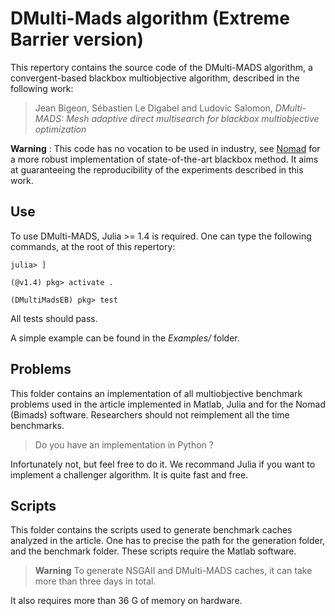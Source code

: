 # DMulti-Mads algorithm (Extreme Barrier version)

This repertory contains the source code of the DMulti-MADS algorithm, a convergent-based blackbox multiobjective algorithm, described in the following work:

> Jean Bigeon, Sébastien Le Digabel and Ludovic Salomon, *DMulti-MADS: Mesh adaptive direct multisearch for blackbox multiobjective optimization*

**Warning** : This code has no vocation to be used in industry, see [Nomad](https://www.gerad.ca/nomad) for a more robust implementation of state-of-the-art blackbox method.
It aims at guaranteeing the reproducibility of the experiments described in this work.

## Use

To use DMulti-MADS, Julia >= 1.4 is required. One can type the following commands, at the root of this repertory:
````
julia> ]

(@v1.4) pkg> activate .

(DMultiMadsEB) pkg> test
````
All tests should pass.

A simple example can be found in the *Examples/* folder.

## Problems

This folder contains an implementation of all multiobjective benchmark problems used in the article implemented in Matlab, Julia and for the Nomad (Bimads) software.
Researchers should not reimplement all the time benchmarks.

> Do you have an implementation in Python ?

Infortunately not, but feel free to do it. We recommand Julia if you want to implement a challenger algorithm. It is quite fast and free.

## Scripts

This folder contains the scripts used to generate benchmark caches analyzed in the article. One has to precise the path for the generation folder, and the benchmark folder. These scripts require the Matlab software.
> **Warning** To generate NSGAII and DMulti-MADS caches, it can take more than three days in total.

It also requires more than 36 G of memory on hardware.
